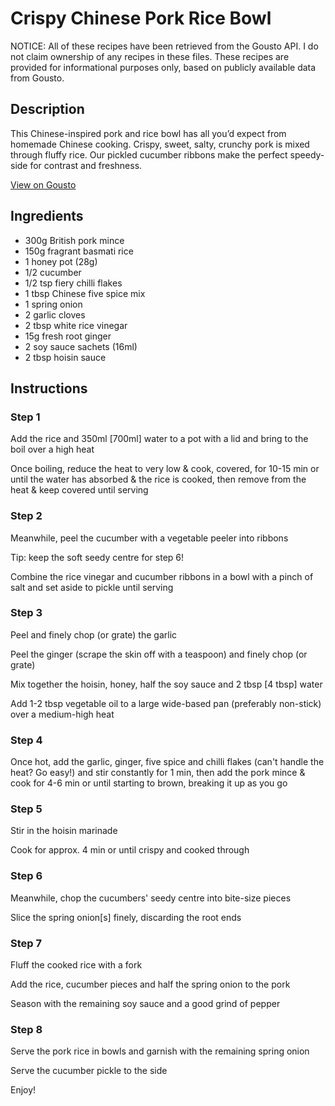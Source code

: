 # Crispy Chinese Pork Rice Bowl 

NOTICE: All of these recipes have been retrieved from the Gousto API. I do not claim ownership of any recipes in these files. These recipes are provided for informational purposes only, based on publicly available data from Gousto.

## Description

This Chinese-inspired pork and rice bowl has all you’d expect from homemade Chinese cooking. Crispy, sweet, salty, crunchy pork is mixed through fluffy rice. Our pickled cucumber ribbons make the perfect speedy-side for contrast and freshness.

[View on Gousto](https://www.gousto.co.uk/recipes/cookbook/crispy-chinese-pork-rice-bowl)

## Ingredients

- 300g British pork mince
- 150g fragrant basmati rice
- 1 honey pot (28g) 
- 1/2 cucumber
- 1/2 tsp fiery chilli flakes 
- 1 tbsp Chinese five spice mix
- 1 spring onion
- 2 garlic cloves
- 2 tbsp white rice vinegar
- 15g fresh root ginger
- 2 soy sauce sachets (16ml)
- 2 tbsp hoisin sauce

## Instructions


### Step 1

Add the rice and 350ml <span class="text-danger">[700ml]</span> water to a pot with a lid and bring to the boil over a high heat


Once boiling, reduce the heat to very low &amp; cook, covered, for 10-15 min or until the water has absorbed &amp; the rice is cooked, then remove from the heat &amp; keep covered until serving


### Step 2

Meanwhile, peel the cucumber with a vegetable peeler into ribbons


Tip: keep the soft seedy centre for step 6!


Combine the rice vinegar and cucumber ribbons in a bowl with a pinch of salt and set aside to pickle until serving&nbsp;


### Step 3

Peel and finely chop (or grate) the garlic


Peel the ginger (scrape the skin off with a teaspoon) and finely chop (or grate)


Mix together the hoisin, honey, half the soy sauce and 2 tbsp<span class="text-danger">&nbsp;[4 tbsp]</span>&nbsp;water


Add&nbsp;1-2 tbsp vegetable oil to a large wide-based pan (preferably non-stick) over a medium-high heat


### Step 4

Once hot, add the garlic, ginger, five spice and chilli flakes&nbsp;(can't handle the heat? Go easy!) and stir constantly for 1 min, then add the pork mince &amp; cook for 4-6 min or until starting to brown, breaking it up as you go


### Step 5

Stir in the hoisin marinade


Cook&nbsp;for approx. 4 min or until crispy and cooked through


### Step 6

Meanwhile,&nbsp;chop the cucumbers' seedy centre into bite-size pieces


Slice the spring onion<span class="text-danger">[s]</span>&nbsp;finely, discarding the root ends


### Step 7

Fluff the cooked rice with a fork


Add the rice, cucumber pieces and half the spring onion to the pork


Season with&nbsp;the remaining soy sauce and a good grind of pepper

### Step 8

Serve the pork rice in bowls and garnish with the remaining spring onion


Serve the cucumber pickle to the side


Enjoy!

